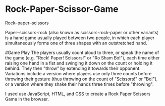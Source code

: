 # Rock-Paper-Scissor-Game

Rock–paper–scissors

Paper–scissors-rock (also known as scissors-rock-paper or other variants) is a hand game usually played between two people,
in which each player simultaneously forms one of three shapes with an outstretched hand.

#Game Play
The players usually count aloud to three, or speak the name of the game (e.g. "Rock! Paper! Scissors!" or "Ro Sham Bo!"),
each time either raising one hand in a fist and swinging it down on the count or holding it behind. They then "throw" by 
extending it towards their opponent. Variations include a version where players use only three counts before throwing 
their gesture (thus throwing on the count of "Scissors!" or "Bo!"), or a version where they shake their hands three times
before "throwing".

I used use JavaScript, HTML, and CSS to create a Rock Paper Scissors Game in the browser.
